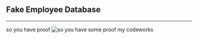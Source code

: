 ## Fake Employee Database
---
so you have proof
![so you have some proof my codeworks](output_images/q8.jpg)
